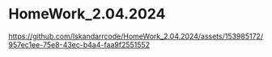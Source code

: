 # HomeWork_2.04.2024




https://github.com/Iskandarrcode/HomeWork_2.04.2024/assets/153985172/957ec1ee-75e8-43ec-b4a4-faa9f2551552

